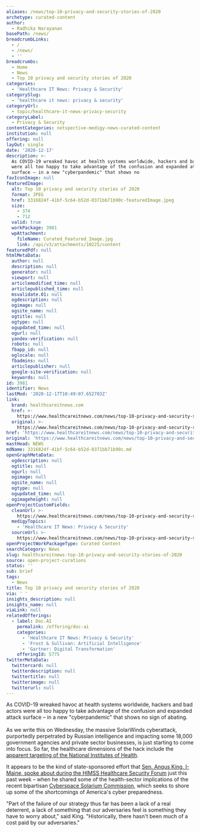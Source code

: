 ```yaml
---
aliases: /news/top-10-privacy-and-security-stories-of-2020
archetype: curated-content
author:
  - Radhika Narayanan
basePath: /news/
breadcrumbLinks:
  - /
  - /news/
  - ''
breadcrumbs:
  - Home
  - News
  - Top 10 privacy and security stories of 2020
categories:
  - 'Healthcare IT News: Privacy & Security'
categorySlug:
  - 'healthcare it news: privacy & security'
categoryUrl:
  - topic/healthcare-it-news-privacy-security
categoryLabel:
  - Privacy & Security
contentCategories: netspective-medigy-news-curated-content
institution: null
offering: null
layOut: single
date: '2020-12-17'
description: >-
  As COVID-19 wreaked havoc at health systems worldwide, hackers and bad actors
  were all too happy to take advantage of the confusion and expanded attack
  surface – in a new "cyberpandemic" that shows no
favIconImage: null
featuredImage:
  alt: Top 10 privacy and security stories of 2020
  format: JPEG
  href: 3316824f-41bf-5c64-b52d-0371bb71b90c-featuredImage.jpeg
  size:
    - 374
    - 712
  valid: true
  workPackage: 3981
  wpAttachment:
    fileName: Curated_Featured_Image.jpg
    link: /api/v3/attachments/10225/content
featuredPdf: null
htmlMetaData:
  author: null
  description: null
  generator: null
  viewport: null
  articlemodified_time: null
  articlepublished_time: null
  msvalidate.01: null
  ogdescription: null
  ogimage: null
  ogsite_name: null
  ogtitle: null
  ogtype: null
  ogupdated_time: null
  ogurl: null
  yandex-verification: null
  robots: null
  fbapp_id: null
  oglocale: null
  fbadmins: null
  articlepublisher: null
  google-site-verification: null
  keywords: null
id: 3981
identifier: News
lastMod: '2020-12-17T10:49:07.652703Z'
link:
  brand: healthcareitnews.com
  href: >-
    https://www.healthcareitnews.com/news/top-10-privacy-and-security-stories-2020
  original: >-
    https://www.healthcareitnews.com/news/top-10-privacy-and-security-stories-2020
href: 'https://www.healthcareitnews.com/news/top-10-privacy-and-security-stories-2020'
original: 'https://www.healthcareitnews.com/news/top-10-privacy-and-security-stories-2020'
mastHead: NEWS
mdName: 3316824f-41bf-5c64-b52d-0371bb71b90c.md
openGraphMetaData:
  ogdescription: null
  ogtitle: null
  ogurl: null
  ogimage: null
  ogsite_name: null
  ogtype: null
  ogupdated_time: null
  ogimageheight: null
openProjectCustomFields:
  cleanUrl: >-
    https://www.healthcareitnews.com/news/top-10-privacy-and-security-stories-2020
  medigyTopics:
    - 'Healthcare IT News: Privacy & Security'
  sourceUrl: >-
    https://www.healthcareitnews.com/news/top-10-privacy-and-security-stories-2020
openProjectWorkPackageType: Curated Content
searchCategory: News
slug: healthcareitnews-top-10-privacy-and-security-stories-of-2020
source: open-project-curations
status: ''
sub: brief
tags:
  - News
title: Top 10 privacy and security stories of 2020
via: ' '
insights_description: null
insights_name: null
viaLink: null
relatedOfferings:
  - label: Doc.AI
    permalink: /offering/doc-ai
    categories:
      - 'Healthcare IT News: Privacy & Security'
      - 'Frost & Sullivan: Artificial Intelligence'
      - 'Gartner: Digital Transformation'
    offeringId: 5775
twitterMetaData:
  twittercard: null
  twitterdescription: null
  twittertitle: null
  twitterimage: null
  twitterurl: null
---
```

<p>As COVID-19 wreaked havoc at health systems worldwide, hackers and bad actors were all too happy to take advantage of the confusion and expanded attack surface – in a new "cyberpandemic" that shows no sign of abating.<br><br>As we write this on Wednesday, the massive SolarWinds cyberattack, purportedly perpetrated by Russian intelligence and impacting some 18,000 government agencies and private sector businesses, is just starting to come into focus. So far, the healthcare dimensions of the hack include the <a href="https://www.healthcareitnews.com/news/nih-among-agencies-targeted-russian-cozy-bear-hackers-says-wapo">apparent targeting of the National Institutes of Health</a>.</p><p>It appears to be the kind of state-sponsored effort that <a href="https://www.healthcareitnews.com/news/sen-angus-king-shares-healthcare-security-takeaways-cyberspace-solarium-commission">Sen. Angus King, I-Maine, spoke about during the HIMSS Healthcare Security Forum</a> just this past week – when he shared some of the health-sector implications of the recent bipartisan <a href="https://www.solarium.gov/">Cyberspace Solarium Commission</a>, which seeks to shore up some of the shortcomings of America's cyber preparedness.</p><p>"Part of the failure of our strategy thus far has been a lack of a real deterrent, a lack of something that our adversaries feel is something they have to worry about," said King. "Historically, there hasn't been much of a cost paid by our adversaries."</p>